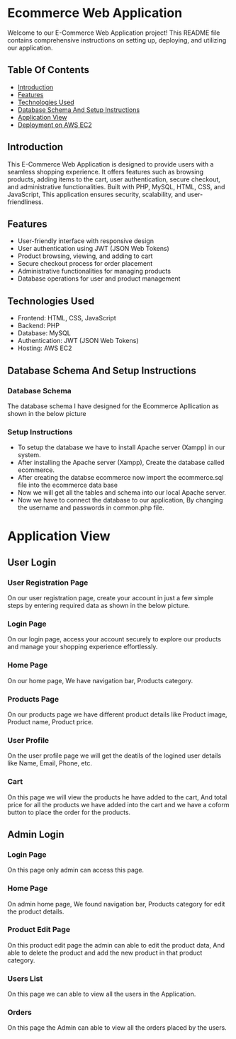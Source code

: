 
# Ecommerce Web Application

Welcome to our E-Commerce Web Application project! This README file contains comprehensive instructions on setting up, deploying, and utilizing our application.


## Table Of Contents

 - [Introduction](https://github.com/lokesh9999b/ecommerce/blob/main/README.md#introduction)
 - [Features](https://github.com/lokesh9999b/ecommerce/blob/main/README.md#features)
 - [Technologies Used](https://github.com/lokesh9999b/ecommerce/blob/main/README.md#technologies-used)
  - [Database Schema And Setup Instructions](https://github.com/lokesh9999b/ecommerce/blob/main/README.md#database-schema-and-setup-instructions)
  - [Application View](https://github.com/lokesh9999b/ecommerce/blob/main/README.md#application-view)
   - [Deployment on AWS EC2](https://bulldogjob.com/news/449-how-to-write-a-good-readme-for-your-github-project)




## Introduction

This E-Commerce Web Application is designed to provide users with a seamless shopping experience. It offers features such as browsing products, adding items to the cart, user authentication, secure checkout, and administrative functionalities. Built with PHP, MySQL, HTML, CSS, and JavaScript, This application ensures security, scalability, and user-friendliness.
## Features

 - User-friendly interface with responsive design
 - User authentication using JWT (JSON Web Tokens)
 - Product browsing, viewing, and adding to cart
 - Secure checkout process for order placement
 - Administrative functionalities for managing products
 - Database operations for user and product management

## Technologies Used

- Frontend: HTML, CSS, JavaScript
- Backend: PHP
- Database: MySQL
- Authentication: JWT (JSON Web Tokens)
- Hosting: AWS EC2
## Database Schema And Setup Instructions

 ### Database Schema 
The database schema I have designed for the Ecommerce Apllication as shown in the below picture


### Setup Instructions

- To setup the database we have to install Apache server (Xampp) in our system.
- After installing the Apache server (Xampp), Create the database called ecommerce.
- After creating the databse ecommerce now import the ecommerce.sql file into the ecommerce data base 
- Now we will get all the tables and schema into our local Apache server.
- Now we have to connect the database to our application, By changing the username and passwords in common.php file. 
# Application View
## User Login
### User Registration Page

On our user registration page, create your account in just a few simple steps by entering required data as shown in the below picture.


### Login Page

On our login page, access your account securely to explore our products and manage your shopping experience effortlessly.


### Home Page
On our home page, We have navigation bar, Products category.

### Products Page

On our products page we have different product details like Product image, Product name, Product price.

### User Profile 

On the user profile page we will get the deatils of the logined user details like Name, Email, Phone, etc.

### Cart
On this page we will view the products he have added to the cart, And total price for all the products we have added into the cart and we have a coform button to place the order for the products.

## Admin Login
### Login Page
On this page only admin can access this page.

### Home Page
On admin home page, We found navigation bar, Products category for edit the product details.

### Product Edit Page

On this product edit page the admin can able to edit the product data, And able to delete the product and add the new product in that product category.

### Users List
On this page we can able to view all the users in the Application.

### Orders 

On this page the Admin can able to view all the orders placed by the users.


